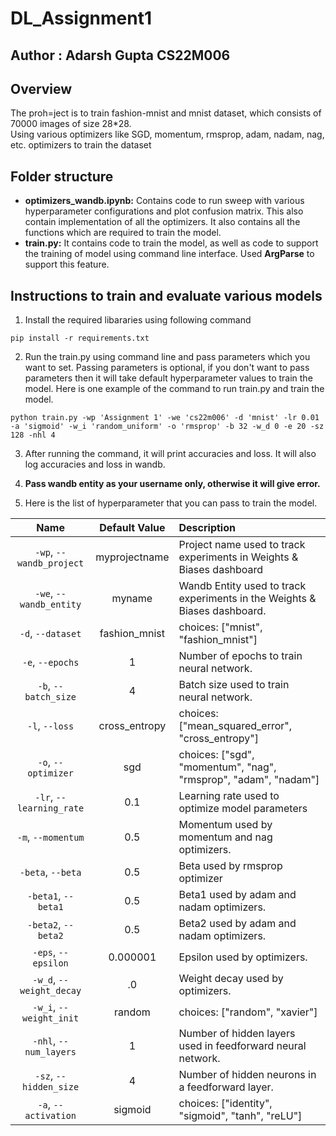 # DL_Assignment1
## Author : Adarsh Gupta CS22M006
## Overview
The proh=ject is to train fashion-mnist and mnist dataset, which consists of 70000 images of size 28*28.     
Using various optimizers like SGD, momentum, rmsprop, adam, nadam, nag, etc. optimizers to train the dataset

## Folder structure
* **optimizers_wandb.ipynb:** Contains code to run sweep with various hyperparameter configurations and plot confusion matrix. This also contain implementation of all the optimizers. It also contains all the functions which are required to train the model.
* **train.py:** It contains code to train the model, as well as code to support the training of model using command line interface. Used **ArgParse** to support this feature.
 
## Instructions to train and evaluate various models

1. Install the required libararies using following command

`
pip install -r requirements.txt
`

2. Run the train.py using command line and pass parameters which you want to set. Passing parameters is optional, if you don't want to pass parameters then it will take default hyperparameter values to train the model.
Here is one example of the command to run train.py and train the model.

`
python train.py -wp 'Assignment 1' -we 'cs22m006' -d 'mnist' -lr 0.01 -a 'sigmoid' -w_i 'random_uniform' -o 'rmsprop' -b 32 -w_d 0 -e 20 -sz 128 -nhl 4
`

3. After running the command, it will print accuracies and loss. It will also log accuracies and loss in wandb.

4. **Pass wandb entity as your username only, otherwise it will give error.**

5. Here is the list of hyperparameter that you can pass to train the model.

| Name | Default Value | Description |
| :---: | :-------------: | :----------- |
| `-wp`, `--wandb_project` | myprojectname | Project name used to track experiments in Weights & Biases dashboard |
| `-we`, `--wandb_entity` | myname  | Wandb Entity used to track experiments in the Weights & Biases dashboard. |
| `-d`, `--dataset` | fashion_mnist | choices:  ["mnist", "fashion_mnist"] |
| `-e`, `--epochs` | 1 |  Number of epochs to train neural network.|
| `-b`, `--batch_size` | 4 | Batch size used to train neural network. | 
| `-l`, `--loss` | cross_entropy | choices:  ["mean_squared_error", "cross_entropy"] |
| `-o`, `--optimizer` | sgd | choices:  ["sgd", "momentum", "nag", "rmsprop", "adam", "nadam"] | 
| `-lr`, `--learning_rate` | 0.1 | Learning rate used to optimize model parameters | 
| `-m`, `--momentum` | 0.5 | Momentum used by momentum and nag optimizers. |
| `-beta`, `--beta` | 0.5 | Beta used by rmsprop optimizer | 
| `-beta1`, `--beta1` | 0.5 | Beta1 used by adam and nadam optimizers. | 
| `-beta2`, `--beta2` | 0.5 | Beta2 used by adam and nadam optimizers. |
| `-eps`, `--epsilon` | 0.000001 | Epsilon used by optimizers. |
| `-w_d`, `--weight_decay` | .0 | Weight decay used by optimizers. |
| `-w_i`, `--weight_init` | random | choices:  ["random", "xavier"] | 
| `-nhl`, `--num_layers` | 1 | Number of hidden layers used in feedforward neural network. | 
| `-sz`, `--hidden_size` | 4 | Number of hidden neurons in a feedforward layer. |
| `-a`, `--activation` | sigmoid | choices:  ["identity", "sigmoid", "tanh", "reLU"] |
